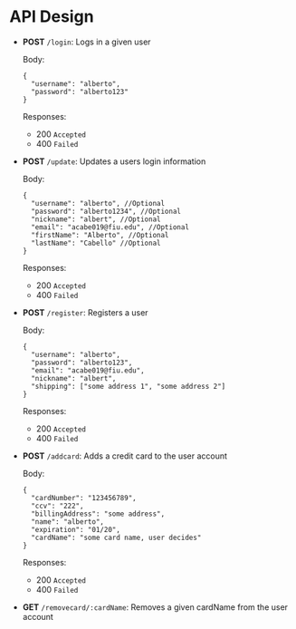 # API Design

* **POST** `/login`: Logs in a given user

  Body:
  ```
  {
  	"username": "alberto",
	"password": "alberto123"
  }
  ```

  Responses:
  - 200 `Accepted`
  - 400 `Failed`

* **POST** `/update`: Updates a users login information

  Body:
  ```
  {
  	"username": "alberto", //Optional
	"password": "alberto1234", //Optional
	"nickname": "albert", //Optional
	"email": "acabe019@fiu.edu", //Optional
	"firstName": "Alberto", //Optional
	"lastName": "Cabello" //Optional
  }
  ```
  Responses:
  - 200 `Accepted`
  - 400 `Failed`

* **POST** `/register`: Registers a user

  Body:
  ```
  {
  	"username": "alberto",
	"password": "alberto123",
	"email": "acabe019@fiu.edu",
	"nickname": "albert",
	"shipping": ["some address 1", "some address 2"]
  }
  ```
  Responses:
  - 200 `Accepted`
  - 400 `Failed`

* **POST** `/addcard`: Adds a credit card to the user account

  Body:
  ```
  {
  	"cardNumber": "123456789",
	"ccv": "222",
	"billingAddress": "some address",
	"name": "alberto",
	"expiration": "01/20",
	"cardName": "some card name, user decides"
  }
  ```

  Responses:
  - 200 `Accepted`
  - 400 `Failed`

* **GET** `/removecard/:cardName`: Removes a given cardName from the user account
